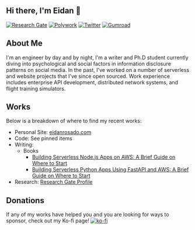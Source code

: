 ## Hi there, I'm Eidan 👋
[![Research Gate](https://img.shields.io/badge/Research_Gate-00CCBB.svg?&style=for-the-badge&logo=ResearchGate&logoColor=white)](https://www.researchgate.net/profile/Eidan-Rosado)
[![Polywork](https://img.shields.io/badge/polywork-543DE0?style=for-the-badge&logo=polywork&logoColor=white)](https://www.polywork.com/erosado)
[![Twitter](https://img.shields.io/badge/Twitter-1DA1F2?style=for-the-badge&logo=twitter&logoColor=white)](https://twitter.com/ejrosado9)
[![Gumroad](https://img.shields.io/badge/GUMROAD-36a9ae?style=for-the-badge&logo=gumroad&logoColor=white)](https://shop.eidanrosado.com/)

## About Me
I'm an engineer by day and by night, I'm a writer and Ph.D student currently diving into psychological and social factors in information disclosure patterns on social media. In the past, I've worked on a number of serverless and website projects that I've since open sourced. Work experience includes enterprise API development, distributed network systems, and flight training simulators.

## Works

Below is a breakdown of where to find my recent works:
* Personal Site: <a href="https://eidanrosado.com">eidanrosado.com</a></li>
* Code: See pinned items
* Writing:
  * Books
    * <a href="https://shop.eidanrosado.com/l/building-serverless-nodejs-apps-on-aws">Building Serverless Node.js Apps on AWS: A Brief Guide on Where to Start</a>
    * <a href="https://shop.eidanrosado.com/l/building-serverless-python-apps-using-fastapi-and-aws">Building Serverless Python Apps Using FastAPI and AWS: A Brief Guide on Where to Start</a>
* Research: <a href="https://www.researchgate.net/profile/Eidan-Rosado">Research Gate Profile</a>

## Donations
If any of my works have helped you and you are looking for ways to sponsor, check out my Ko-fi page!
[![ko-fi](https://ko-fi.com/img/githubbutton_sm.svg)](https://ko-fi.com/B0B4ECMBA)

<!--
**EdyVision/EdyVision** is a ✨ _special_ ✨ repository because its `README.md` (this file) appears on your GitHub profile.

Here are some ideas to get you started:

- 🔭 I’m currently working on ...
- 🌱 I’m currently learning ...
- 👯 I’m looking to collaborate on ...
- 🤔 I’m looking for help with ...
- 💬 Ask me about ...
- 📫 How to reach me: ...
- 😄 Pronouns: ...
- ⚡ Fun fact: ...
-->
